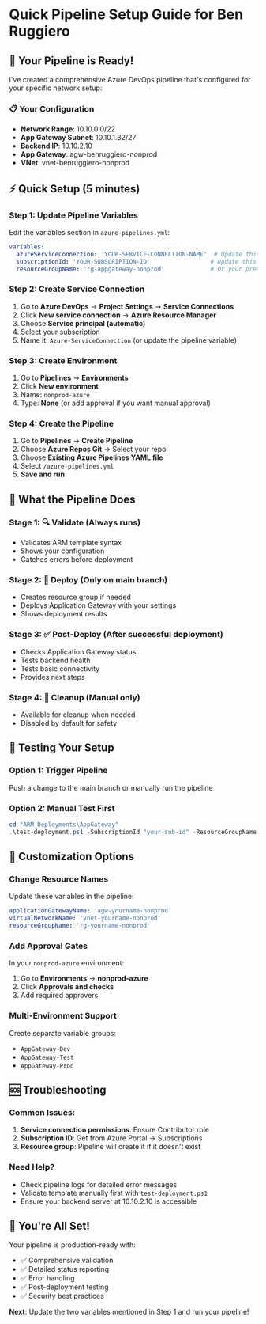 # Quick Pipeline Setup Guide for Ben Ruggiero

## 🚀 Your Pipeline is Ready!

I've created a comprehensive Azure DevOps pipeline that's configured for your specific network setup:

### 📋 **Your Configuration**
- **Network Range**: 10.10.0.0/22
- **App Gateway Subnet**: 10.10.1.32/27  
- **Backend IP**: 10.10.2.10
- **App Gateway**: agw-benruggiero-nonprod
- **VNet**: vnet-benruggiero-nonprod

## ⚡ **Quick Setup (5 minutes)**

### Step 1: Update Pipeline Variables
Edit the variables section in `azure-pipelines.yml`:

```yaml
variables:
  azureServiceConnection: 'YOUR-SERVICE-CONNECTION-NAME'  # Update this
  subscriptionId: 'YOUR-SUBSCRIPTION-ID'                 # Update this
  resourceGroupName: 'rg-appgateway-nonprod'             # Or your preferred RG name
```

### Step 2: Create Service Connection
1. Go to **Azure DevOps** → **Project Settings** → **Service Connections**
2. Click **New service connection** → **Azure Resource Manager**
3. Choose **Service principal (automatic)**
4. Select your subscription
5. Name it: `Azure-ServiceConnection` (or update the pipeline variable)

### Step 3: Create Environment
1. Go to **Pipelines** → **Environments**
2. Click **New environment**
3. Name: `nonprod-azure`
4. Type: **None** (or add approval if you want manual approval)

### Step 4: Create the Pipeline
1. Go to **Pipelines** → **Create Pipeline**
2. Choose **Azure Repos Git** → Select your repo
3. Choose **Existing Azure Pipelines YAML file**
4. Select `/azure-pipelines.yml`
5. **Save and run**

## 🎯 **What the Pipeline Does**

### Stage 1: 🔍 **Validate** (Always runs)
- Validates ARM template syntax
- Shows your configuration
- Catches errors before deployment

### Stage 2: 🚀 **Deploy** (Only on main branch)
- Creates resource group if needed
- Deploys Application Gateway with your settings
- Shows deployment results

### Stage 3: ✅ **Post-Deploy** (After successful deployment)
- Checks Application Gateway status
- Tests backend health
- Tests basic connectivity
- Provides next steps

### Stage 4: 🧹 **Cleanup** (Manual only)
- Available for cleanup when needed
- Disabled by default for safety

## 📱 **Testing Your Setup**

### Option 1: Trigger Pipeline
Push a change to the main branch or manually run the pipeline

### Option 2: Manual Test First
```powershell
cd "ARM_Deployments\AppGateway"
.\test-deployment.ps1 -SubscriptionId "your-sub-id" -ResourceGroupName "rg-appgateway-nonprod"
```

## 🔧 **Customization Options**

### Change Resource Names
Update these variables in the pipeline:
```yaml
applicationGatewayName: 'agw-yourname-nonprod'
virtualNetworkName: 'vnet-yourname-nonprod'
resourceGroupName: 'rg-yourname-nonprod'
```

### Add Approval Gates
In your `nonprod-azure` environment:
1. Go to **Environments** → **nonprod-azure**
2. Click **Approvals and checks**
3. Add required approvers

### Multi-Environment Support
Create separate variable groups:
- `AppGateway-Dev`
- `AppGateway-Test` 
- `AppGateway-Prod`

## 🆘 **Troubleshooting**

### Common Issues:
1. **Service connection permissions**: Ensure Contributor role
2. **Subscription ID**: Get from Azure Portal → Subscriptions
3. **Resource group**: Pipeline will create it if it doesn't exist

### Need Help?
- Check pipeline logs for detailed error messages
- Validate template manually first with `test-deployment.ps1`
- Ensure your backend server at 10.10.2.10 is accessible

## 🎉 **You're All Set!**

Your pipeline is production-ready with:
- ✅ Comprehensive validation
- ✅ Detailed status reporting  
- ✅ Error handling
- ✅ Post-deployment testing
- ✅ Security best practices

**Next**: Update the two variables mentioned in Step 1 and run your pipeline!
